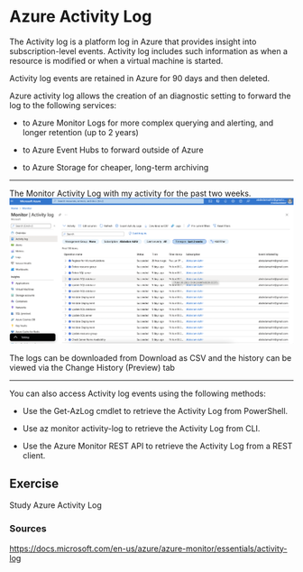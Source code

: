 # Azure Activity Log

The Activity log is a platform log in Azure that provides insight into subscription-level events. Activity log includes such information as when a resource is modified or when a virtual machine is started. 

Activity log events are retained in Azure for 90 days and then deleted.


Azure activity log allows the creation of an diagnostic setting to forward the log to the following services:

- to Azure Monitor Logs for more complex querying and alerting, and longer retention (up to 2 years)  

- to Azure Event Hubs to forward outside of Azure  

- to Azure Storage for cheaper, long-term archiving 



---

The Monitor Activity Log  with my activity for the past two weeks.
![screenshot](../00_includes/azureweek3/1234.png)

The logs can be downloaded from Download as CSV and the history can be viewed via the Change History (Preview) tab


---

You can also access Activity log events using the following methods:

- Use the Get-AzLog cmdlet to retrieve the Activity Log from PowerShell.

- Use az monitor activity-log to retrieve the Activity Log from CLI. 

- Use the Azure Monitor REST API to retrieve the Activity Log from a REST client.

## Exercise

Study Azure Activity Log


### Sources

https://docs.microsoft.com/en-us/azure/azure-monitor/essentials/activity-log
